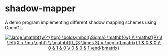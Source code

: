 # shadow-mapper
A demo program implementing different shadow mapping schemes using OpenGL.

<a href="https://www.codecogs.com/eqnedit.php?latex=\large&space;\mathbf{w}^{\top}&space;\boldsymbol{\Sigma}&space;\mathbf{w}&space;\\&space;\mathsf{P}&space;\!&space;\left(X&space;<&space;\mu&space;\right)&space;\\&space;\mathbf{I}_{3&space;\times&space;3}&space;=&space;\begin{bmatrix}&space;1&space;&&space;0&space;&&space;0&space;\\&space;0&space;&&space;1&space;&&space;0&space;\\&space;0&space;&&space;0&space;&&space;1&space;\end{bmatrix}" target="_blank"><img src="https://latex.codecogs.com/svg.latex?\large&space;\mathbf{w}^{\top}&space;\boldsymbol{\Sigma}&space;\mathbf{w}&space;\\&space;\mathsf{P}&space;\!&space;\left(X&space;<&space;\mu&space;\right)&space;\\&space;\mathbf{I}_{3&space;\times&space;3}&space;=&space;\begin{bmatrix}&space;1&space;&&space;0&space;&&space;0&space;\\&space;0&space;&&space;1&space;&&space;0&space;\\&space;0&space;&&space;0&space;&&space;1&space;\end{bmatrix}" title="\large \mathbf{w}^{\top} \boldsymbol{\Sigma} \mathbf{w} \\ \mathsf{P} \! \left(X < \mu \right) \\ \mathbf{I}_{3 \times 3} = \begin{bmatrix} 1 & 0 & 0 \\ 0 & 1 & 0 \\ 0 & 0 & 1 \end{bmatrix}" style="text-align:center" /></a>